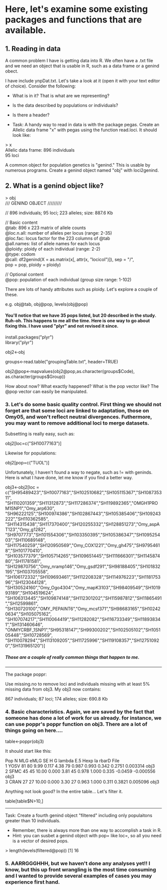 # Here, let's examine some existing packages and functions that are available.

## 1. Reading in data

A common problem I have is getting data into R. We often have a .txt file and we need an object that is usable in R, such as a data frame or a genind obect.

I have include ynpDat.txt. Let's take a look at it (open it with your text editor of choice). Consider the following:

  * What is in it? That is what are we representing?
  * Is the data described by populations or individuals?
  * Is there a header?
  

  * Task: A handy way to read in data is with the package pegas. Create an Allelic data frame "x" with pegas using the function read.loci. It should look like:
 
\> x  
Allelic data frame: 896 individuals  
                    95 loci  

A common object for population genetics is "genind." This is usable by numerous programs. Create a genind object named "obj" with loci2genind. 


## 2. What is a genind object like?

\> obj   
/// GENIND OBJECT /////////  

 // 896 individuals; 95 loci; 223 alleles; size: 887.6 Kb  

 // Basic content  
   \@tab:  896 x 223 matrix of allele counts  
   \@loc.n.all: number of alleles per locus (range: 2-35)  
   \@loc.fac: locus factor for the 223 columns of \@tab  
   \@all.names: list of allele names for each locus  
   \@ploidy: ploidy of each individual  (range: 2-2)  
   \@type:  codom  
   \@call: df2genind(X = as.matrix(x[, attr(x, "locicol")]), sep = "/",   
    pop = pop, ploidy = ploidy)  

  // Optional content  
   \@pop: population of each individual (group size range: 1-102)  
 
  
There are lots of handy attributes such as ploidy. Let's explore a couple of these.

e.g. obj\@tab, obj\@pop, levels(obj\@pop)


#### You'll notice that we have 35 pops listed, but 20 described in the study. Ruh-oh. This happens to me all the time.  Here is one way to go about fixing this. I have used "plyr" and not revised it since.
install.packages("plyr")  
library("plyr")

obj2<-obj

groups<-read.table("groupingTable.txt", header=TRUE)

obj2\@pop<-mapvalues(obj2\@pop,as.character(groups\$Code), as.character(groups\$Group))

How about now?  What exactly happened? What is the pop vector like? The \@pop vector can easily be manipulated.

### 3. Let's do some basic quality control. First thing we should not forget are that some loci are linked to adaptation, those on Omy05, and won't reflect neutral divergences. Futhermore, you may want to remove additional loci to merge datasets.

Subsetting is really easy, such as:

obj2[loc=c("SH10077163")]

Likewise for populations:

obj2[pop=c("TUOL")]

Unfortunately, I haven't found a way to negate, such as != with geninds. Here is what I have done, let me know if you find a better way.

obj3<-obj2[loc = c("SH95489423","SH10077163","SH102510682","SH105115367","SH108735311",  
"SH110201359","SH11312873","SH117286374","SH119892365","OMGH1PROM1SNP1","Omy_arp630",   
"SH96222125","SH100974386","SH102867443","SH105385406","SH109243222","SH110362585",  
"SH114315438","SH117370400","SH120255332","SH128851273","Omy_aspAT123","Omy_g1282",  
"SH9707773","SH101554306","SH103350395","SH105386347","SH109525403","SH110689148",  
"SH117540259","SH120950569","Omy_COX1221","Omy_gh475","SH97954618","SH101770410",  
"SH103577379","SH105714265","SH109651445","SH111666301","SH114587480","SH11781581",  
"SH129870756","Omy_nramp146","Omy_gsdf291","SH98188405","SH101832195","SH103705558",  
"SH106172332","SH109693461","SH112208328","SH114976223","SH118175396","SH123044128",  
"SH130524160","Omy_Ogo4304","Omy_mapK3103","SH98409549","SH101993189","SH104519624",  
"SH106313445","SH109874148","SH112301202","SH115987812","SH11865491","SH12599861",  
"SH130720100","OMY_PEPAINT6","Omy_mcsf371","SH98683165","SH102420634","SH105075162",  
"SH107074217","SH110064419","SH11282082","SH116733349","SH118938341","SH131460646",  "ONMYCRBF_1SNP1","SH95318147","SH99300202","SH102505102","SH105105448","SH10728569", "SH110078294","SH113109205","SH11725996","SH119108357","SH127510920","SH131965120")]  

##### Those are a couple of really common things that happen to me.

---

The package poppr:

Use missing.no to remove loci and individuals missing with at least 5% missing data from obj3. My obj3 now contains:

 867 individuals; 87 loci; 174 alleles; size: 690.8 Kb  


### 4. Basic characteristics.  Again, we are saved by the fact that someone has done a lot of work for us already. for instance, we can use poppr's poppr function on obj3. There are a lot of things going on here....

table<-poppr(obj3)

It should start like this:  

   Pop  N MLG  eMLG    SE    H  G lambda   E.5  Hexp      Ia     rbarD File  
1 YOSV 81  80  9.99 0.117 4.38 79  0.987 0.993 0.342  0.2751  0.003314 obj3  
2 SFMC 45  45 10.00 0.000 3.81 45  0.978 1.000 0.335 -0.0459 -0.000556 obj3  
3 CRAN 27  27 10.00 0.000 3.30 27  0.963 1.000 0.311  0.3821  0.005096 obj3  


Anything not look good? In the entire table... Let's filter it.

table[table$N\>10,]

---

Task: Create a fourth genind object "filtered" including only populaitons greater than 10 individuals.

  * Remember, there is always more than one way to accomplish a task in R.
  * Hint: you can susbet a genind object with pop= like loc=, so all you need is a vector of desired pops.
  
\> length(levels(filtered\@pop))
[1] 16

### 5. AARRGGGHHH, but we haven't done any analyses yet!! I know, but this up front wrangling is the most time consuming and I wanted to provide several examples of cases you may experience first hand.

